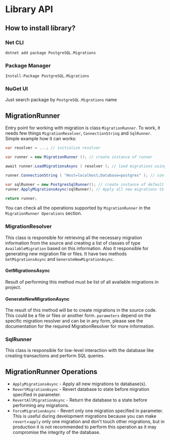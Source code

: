 # Library API

## How to install library?

### Net CLI
```
dotnet add package PostgreSQL.Migrations
```
### Package Manager
```
Install-Package PostgreSQL.Migrations
```
### NuGet UI
Just search package by `PostgreSQL.Migrations` name

## MigrationRunner
Entry point for working with migration is class `MigrationRunner`.
To work, it needs few things `MigrationResolver`, `ConnectionString` and `SqlRunner`.
Simple example how it can works:
```csharp
var resolver = ...; // initialize resolver

var runner = new MigrationRunner (); // create instance of runner

await runner.LoadMigrationsAsync ( resolver ); // load migrations using the specified resolver

runner.ConnectionString ( "Host=localhost;Database=postgres" ); // configure the connection string to the database where you want to migrate.

var sqlRunner = new PostgresSqlRunner(); // create instance of default sql runner
runner.ApplyMigrationsAsync(sqlRunner); // Apply all new migrations to database(s).

return runner;
```

You can check all the operations supported by `MigrationRunner` in the `MigrationRunner Operations` section.

### MigrationResolver

This class is responsible for retrieving all the necessary migration information from the source and creating a list of classes of type `AvailableMigration` based on this information.
Also it responsible for generating new migration file or files.
It have two methods `GetMigrationsAsync` and `GenerateNewMigrationAsync`.
#### GetMigrationsAsync
Result of performing this method must be list of all available migrations in project.

#### GenerateNewMigrationAsync
The result of this method will be to create migrations in the source code. This could be a file or files or another form.
`parameters` depend on the specific migration resolver and can be in any form, please see the documentation for the required MigrationResolver for more information.

### SqlRunner
This class is responsible for low-level interaction with the database like creating transactions and perform SQL queries.

## MigrationRunner Operations

* `ApplyMigrationsAsync` - Apply all new migrations to database(s).
* `RevertMigrationAsync` - Revert database to state before migration specified in parameter.
* `RevertAllMigrationAsync` - Return the database to a state before performing any migrations.
* `ForceMigrationAsync` - Revert only one migration specified in parameter. This is useful during development migrations because you can make `revert`+`apply` only one migration and don't touch other migrations, but in production it is not recommended to perform this operation as it may compromise the integrity of the database.

